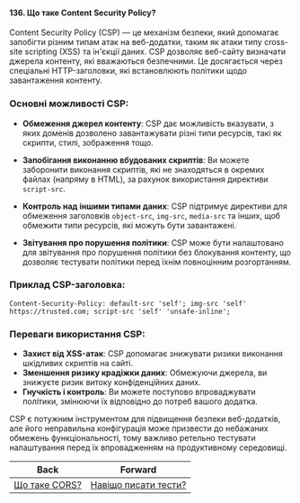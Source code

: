 #### 136. Що таке Content Security Policy?

Content Security Policy (CSP) — це механізм безпеки, який допомагає запобігти різним типам атак на веб-додатки, таким як атаки типу cross-site scripting (XSS) та ін'єкції даних. CSP дозволяє веб-сайту визначати джерела контенту, які вважаються безпечними. Це досягається через спеціальні HTTP-заголовки, які встановлюють політики щодо завантаження контенту.

### Основні можливості CSP:

- **Обмеження джерел контенту**: CSP дає можливість вказувати, з яких доменів дозволено завантажувати різні типи ресурсів, такі як скрипти, стилі, зображення тощо.

- **Запобігання виконанню вбудованих скриптів**: Ви можете заборонити виконання скриптів, які не знаходяться в окремих файлах (напряму в HTML), за рахунок використання директиви `script-src`.

- **Контроль над іншими типами даних**: CSP підтримує директиви для обмеження заголовків `object-src`, `img-src`, `media-src` та інших, щоб обмежити типи ресурсів, які можуть бути завантажені.

- **Звітування про порушення політики**: CSP може бути налаштовано для звітування про порушення політики без блокування контенту, що дозволяє тестувати політики перед їхнім повноцінним розгортанням.

### Приклад CSP-заголовка:

```http
Content-Security-Policy: default-src 'self'; img-src 'self' https://trusted.com; script-src 'self' 'unsafe-inline';
```

### Переваги використання CSP:

- **Захист від XSS-атак**: CSP допомагає знижувати ризики виконання шкідливих скриптів на сайті.
- **Зменшення ризику крадіжки даних**: Обмежуючи джерела, ви знижуєте ризик витоку конфіденційних даних.
- **Гнучкість і контроль**: Ви можете поступово впроваджувати політики, змінюючи їх відповідно до потреб вашого додатка.

CSP є потужним інструментом для підвищення безпеки веб-додатків, але його неправильна конфігурація може призвести до небажаних обмежень функціональності, тому важливо ретельно тестувати налаштування перед їх впровадженням на продуктивному середовищі.

| Back | Forward |
|---|---|
| [Що таке CORS?](/ua/middle/security/what-is-cors.md)  | [Навіщо писати тести?](/ua/middle/testing/why-write-tests.md) |